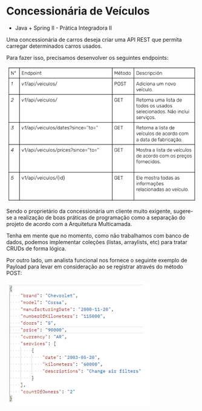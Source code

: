 # Concessionária de Veículos

- Java + Spring II - Prática Integradora II

Uma concessionária de carros deseja criar uma API REST que permita carregar
determinados carros usados.

Para fazer isso, precisamos desenvolver os
seguintes endpoints:

![](files/img1.png)

Sendo o proprietário da concessionária um cliente muito exigente, sugere-se a
realização de boas práticas de programação como a separação do projeto de
acordo com a Arquitetura Multicamada.

Tenha em mente que no momento, como não trabalhamos com banco de dados,
podemos implementar coleções (listas, arraylists, etc) para tratar CRUDs de forma
lógica.

Por outro lado, um analista funcional nos fornece o seguinte exemplo de Payload para levar em consideração ao se registrar através do método POST:

![](files/img2.png)